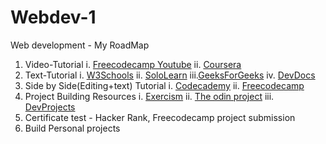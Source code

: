 # Webdev-1
Web development - My RoadMap
1. Video-Tutorial
 i. [Freecodecamp Youtube](https://www.youtube.com/playlist?list=PLWKjhJtqVAblfum5WiQblKPwIbqYXkDoC)
 ii. [Coursera](https://www.coursera.org/in)
 2. Text-Tutorial
  i.  [W3Schools](https://www.w3schools.com/default.asp)
  ii. [SoloLearn](https://www.sololearn.com/learning/1014)
  iii.[GeeksForGeeks](https://www.geeksforgeeks.org/html-tutorials/?ref=lbp)
  iv. [DevDocs](https://devdocs.io/html/)
 3. Side by Side(Editing+text) Tutorial
  i. [Codecademy](https://www.codecademy.com/learn)  ii. [Freecodecamp](https://www.freecodecamp.org/learn/)
 4. Project Building Resources
 i. [Exercism](https://exercism.io/my/tracks)
 ii. [The odin project](https://www.theodinproject.com/paths/foundations/courses/foundations)
 iii. [DevProjects](https://www.codementor.io/projects)
  5. Certificate test - Hacker Rank, Freecodecamp project submission
  6. Build Personal projects
